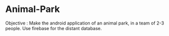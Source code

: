 # Animal-Park
Objective : Make the android application of an animal park, in a team of 2-3 people.  Use firebase for the distant database.
